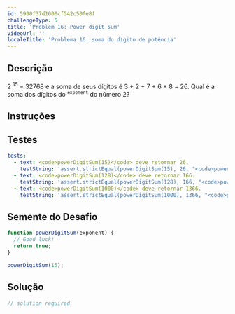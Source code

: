 ```yaml
---
id: 5900f37d1000cf542c50fe8f
challengeType: 5
title: 'Problem 16: Power digit sum'
videoUrl: ''
localeTitle: 'Problema 16: soma do dígito de potência'
---
```


## Descrição
<section id="description"> 2 <sup>15</sup> = 32768 e a soma de seus dígitos é 3 + 2 + 7 + 6 + 8 = 26. Qual é a soma dos dígitos do <sup><code>exponent</code></sup> do número 2? </section>

## Instruções
<section id="instructions">
</section>

## Testes
<section id='tests'>

```yml
tests:
  - text: <code>powerDigitSum(15)</code> deve retornar 26.
    testString: 'assert.strictEqual(powerDigitSum(15), 26, "<code>powerDigitSum(15)</code> should return 26.");'
  - text: <code>powerDigitSum(128)</code> deve retornar 166.
    testString: 'assert.strictEqual(powerDigitSum(128), 166, "<code>powerDigitSum(128)</code> should return 166.");'
  - text: <code>powerDigitSum(1000)</code> deve retornar 1366.
    testString: 'assert.strictEqual(powerDigitSum(1000), 1366, "<code>powerDigitSum(1000)</code> should return 1366.");'

```

</section>

## Semente do Desafio
<section id='challengeSeed'>

<div id='js-seed'>

```js
function powerDigitSum(exponent) {
  // Good luck!
  return true;
}

powerDigitSum(15);

```

</div>



</section>

## Solução
<section id='solution'>

```js
// solution required
```
</section>
